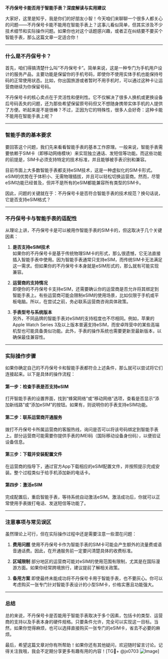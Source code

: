 **不丹保号卡能否用于智能手表？深度解读与实用建议**

大家好，这里是知乎，我是你们的好朋友小智！今天咱们来聊聊一个很多人都关心的问题——不丹保号卡能不能用在智能手表上？这事儿看似简单，但其实涉及不少技术细节和实际操作问题。如果你也对这个话题感兴趣，或者正在纠结要不要买个智能手表，那么这篇文章一定适合你！

---

### 什么是不丹保号卡？

首先，咱们得搞清楚什么叫“不丹保号卡”。简单来说，这是一种专门为手机用户设计的服务产品，主要功能是保留你的手机号码，即使你不使用实体手机也能保持号码的正常使用状态。比如，你出国旅游或者暂时不用手机时，可以通过这种卡让运营商继续为你保留号码。

不丹保号卡的核心卖点在于灵活性和便利性。它不仅解决了很多人换机或更换设备后号码丢失的问题，还为那些希望保留原号码但又不想随身携带实体手机的人提供了方便。听起来是不是很棒？不过，正因为它的特殊性，很多人会好奇：这种卡能不能用在智能手表上呢？

---

### 智能手表的基本要求

要回答这个问题，我们先来看看智能手表的基本工作原理。一般来说，智能手表需要依赖于SIM卡（即移动网络模块）来实现独立通话、发短信等功能。而这些功能的前提是，SIM卡必须支持特定的技术标准，并且能够被手表识别和兼容。

目前市面上大多数智能手表都支持eSIM技术，这是一种虚拟化的SIM卡形式。eSIM的优势在于体积小、无需物理插拔，并且可以轻松切换运营商。然而，尽管eSIM功能已经普及，但并不是所有的eSIM都能兼容所有类型的SIM卡。

因此，问题的关键就在于：不丹保号卡是否符合智能手表的技术规范？换句话说，它是否支持eSIM格式？

---

### 不丹保号卡与智能手表的适配性

从理论上讲，不丹保号卡是可以被用作智能手表的SIM卡的，但这取决于几个关键因素：

1. **是否支持eSIM技术**  
   如果你的不丹保号卡是基于传统物理SIM卡的形式，那么很遗憾，它无法直接插入智能手表中使用。因为智能手表通常只支持eSIM，而传统SIM卡无法满足这一需求。但如果你的不丹保号卡本身就是eSIM形式的，那么就有可能实现兼容。

2. **运营商的支持情况**  
   即便你的不丹保号卡支持eSIM，还需要确认你的运营商是否允许将其绑定到智能手表上。有些运营商可能会限制eSIM的使用场景，比如仅限于手机或平板电脑。所以，在尝试之前，务必联系运营商咨询具体政策。

3. **手表型号与系统版本**  
   另外，不同品牌的智能手表对eSIM的支持程度也不尽相同。例如，苹果的Apple Watch Series 3及以上版本普遍支持eSIM，而安卓阵营中的某些高端机型也可能具备类似功能。此外，手表的操作系统也需要更新至最新版本，以确保最佳兼容性。

---

### 实际操作步骤

如果你确定自己的不丹保号卡和智能手表都符合上述条件，那么就可以尝试将它们连接起来。以下是具体的操作流程：

#### 第一步：检查手表是否支持eSIM
打开智能手表的设置界面，找到“蜂窝网络”或“移动网络”选项，查看是否显示“添加新线路”或“添加eSIM”的按钮。如果有，则说明你的手表支持eSIM功能。

#### 第二步：联系运营商开通服务
拨打不丹保号卡所属运营商的客服热线，询问是否可以将该号码绑定到智能手表上。部分运营商可能需要你提供手表的IMEI码（国际移动设备身份码），以便验证设备信息。

#### 第三步：下载并安装配置文件
在运营商的指导下，通过官方App下载相应的eSIM配置文件，并按照提示完成安装。整个过程类似于给手机添加新的电话卡。

#### 第四步：激活eSIM
完成配置后，重启智能手表，等待系统自动激活eSIM。激活成功后，你就可以正常使用手表拨打电话、发送短信等功能了。

---

### 注意事项与常见误区

虽然理论上可行，但在实际操作过程中还是需要注意一些潜在问题：

1. **费用问题**
   使用不丹保号卡作为智能手表的SIM卡可能会产生额外的流量费或语音通话费。因此，在开通服务前一定要问清楚具体的收费标准。

2. **区域限制**
   部分地区的运营商可能对eSIM的使用范围有限制，尤其是在国际漫游方面。如果你经常跨境旅行，建议提前了解相关政策。

3. **备用方案**
   即使最终未能成功将不丹保号卡用于智能手表，也不要灰心。你可以考虑购买一张专门针对智能手表设计的小型SIM卡，价格实惠且功能强大。

---

### 总结

总的来说，不丹保号卡是否能用于智能手表取决于多个因素，包括卡的类型、运营商的支持以及手表本身的硬件规格。只要条件允许，完全可以实现这一目标。当然，如果你觉得麻烦，也可以选择直接购买一张专门的eSIM卡，省去不必要的麻烦。

最后，希望这篇文章对你有所帮助！如果你还有其他疑问，欢迎随时留言讨论。记得关注我哦，我会不定期分享更多有趣有用的内容！[TG💪+ @jx0703 ![Image](https://github.com/user-attachments/assets/dbca1d08-cadb-493c-b0ec-ad6f7a83f270)]